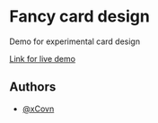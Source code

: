 
# Fancy card design

Demo for experimental card design

[Link for live demo](https://xcovn.github.io/fancy-card-design/)


## Authors

- [@xCovn](https://github.com/xCovn)

